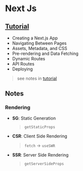 # Next Js

## [Tutorial](https://nextjs.org/learn/basics/create-nextjs-app)

- Creating a Next.js App
- Navigating Between Pages
- Assets, Metadata, and CSS
- Pre-rendering and Data Fetching
- Dynamic Routes
- API Routes
- Deploying

> see notes in [tutorial](/tutorial/README.md)

## Notes

### Rendering

- **SG**: Static Generation
  > `getStaticProps`
- **CSR**: Client Side Rendering
  > `fetch` -> `useSWR`
- **SSR**: Server Side Rendering
  > `getServerSideProps`
